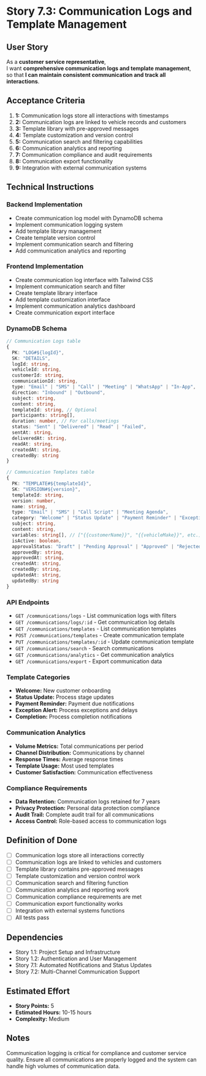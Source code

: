 # Story 7.3: Communication Logs and Template Management

## User Story

As a **customer service representative**,  
I want **comprehensive communication logs and template management**,  
so that **I can maintain consistent communication and track all interactions**.

## Acceptance Criteria

1. **1:** Communication logs store all interactions with timestamps
2. **2:** Communication logs are linked to vehicle records and customers
3. **3:** Template library with pre-approved messages
4. **4:** Template customization and version control
5. **5:** Communication search and filtering capabilities
6. **6:** Communication analytics and reporting
7. **7:** Communication compliance and audit requirements
8. **8:** Communication export functionality
9. **9:** Integration with external communication systems

## Technical Instructions

### Backend Implementation

- Create communication log model with DynamoDB schema
- Implement communication logging system
- Add template library management
- Create template version control
- Implement communication search and filtering
- Add communication analytics and reporting

### Frontend Implementation

- Create communication log interface with Tailwind CSS
- Implement communication search and filter
- Create template library interface
- Add template customization interface
- Implement communication analytics dashboard
- Create communication export interface

### DynamoDB Schema

```typescript
// Communication Logs table
{
  PK: "LOG#${logId}",
  SK: "DETAILS",
  logId: string,
  vehicleId: string,
  customerId: string,
  communicationId: string,
  type: "Email" | "SMS" | "Call" | "Meeting" | "WhatsApp" | "In-App",
  direction: "Inbound" | "Outbound",
  subject: string,
  content: string,
  templateId: string, // Optional
  participants: string[],
  duration: number, // For calls/meetings
  status: "Sent" | "Delivered" | "Read" | "Failed",
  sentAt: string,
  deliveredAt: string,
  readAt: string,
  createdAt: string,
  createdBy: string
}

// Communication Templates table
{
  PK: "TEMPLATE#${templateId}",
  SK: "VERSION#${version}",
  templateId: string,
  version: number,
  name: string,
  type: "Email" | "SMS" | "Call Script" | "Meeting Agenda",
  category: "Welcome" | "Status Update" | "Payment Reminder" | "Exception Alert" | "Completion",
  subject: string,
  content: string,
  variables: string[], // ["{{customerName}}", "{{vehicleMake}}", etc.]
  isActive: boolean,
  approvalStatus: "Draft" | "Pending Approval" | "Approved" | "Rejected",
  approvedBy: string,
  approvedAt: string,
  createdAt: string,
  createdBy: string,
  updatedAt: string,
  updatedBy: string
}
```

### API Endpoints

- `GET /communications/logs` - List communication logs with filters
- `GET /communications/logs/:id` - Get communication log details
- `GET /communications/templates` - List communication templates
- `POST /communications/templates` - Create communication template
- `PUT /communications/templates/:id` - Update communication template
- `GET /communications/search` - Search communications
- `GET /communications/analytics` - Get communication analytics
- `GET /communications/export` - Export communication data

### Template Categories

- **Welcome:** New customer onboarding
- **Status Update:** Process stage updates
- **Payment Reminder:** Payment due notifications
- **Exception Alert:** Process exceptions and delays
- **Completion:** Process completion notifications

### Communication Analytics

- **Volume Metrics:** Total communications per period
- **Channel Distribution:** Communications by channel
- **Response Times:** Average response times
- **Template Usage:** Most used templates
- **Customer Satisfaction:** Communication effectiveness

### Compliance Requirements

- **Data Retention:** Communication logs retained for 7 years
- **Privacy Protection:** Personal data protection compliance
- **Audit Trail:** Complete audit trail for all communications
- **Access Control:** Role-based access to communication logs

## Definition of Done

- [ ] Communication logs store all interactions correctly
- [ ] Communication logs are linked to vehicles and customers
- [ ] Template library contains pre-approved messages
- [ ] Template customization and version control work
- [ ] Communication search and filtering function
- [ ] Communication analytics and reporting work
- [ ] Communication compliance requirements are met
- [ ] Communication export functionality works
- [ ] Integration with external systems functions
- [ ] All tests pass

## Dependencies

- Story 1.1: Project Setup and Infrastructure
- Story 1.2: Authentication and User Management
- Story 7.1: Automated Notifications and Status Updates
- Story 7.2: Multi-Channel Communication Support

## Estimated Effort

- **Story Points:** 5
- **Estimated Hours:** 10-15 hours
- **Complexity:** Medium

## Notes

Communication logging is critical for compliance and customer service quality. Ensure all communications are properly logged and the system can handle high volumes of communication data.
